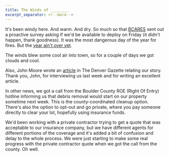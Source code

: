 ```yaml
---
title: The Winds of ________
excerpt_separator: <!--more-->
---
```


It's been windy here. And warm. And dry. So much so that [BCARES](http://bouldercountyares.org/) sent out a proactive survey asking if we'd be available to deploy on Friday (it didn't happen, thank goodness). It was the most dangerous day of the year for fires. But the [year ain't over yet](https://www.youtube.com/watch?v=SFsa62d5Ri4).

<!--more-->

The winds blew some cool air into town, so for a couple of days we got clouds and cool.

Also, John Moore wrote an [article](https://denvergazette.com/arts-entertainment/colorado-theater-family-sifts-for-meaning-in-ashes-of-marshall-fire/article_6658ecd4-c044-11ec-8394-3f8024a748ee.html) in The Denver Gazette relating our story. Thank you, John, for interviewing us last week and for writing an excellent article.

In other news, we got a call from the Boulder County ROE (Right Of Entry) hotline informing us that debris removal would start on our property sometime next week. This is the county-coordinated cleanup option. There's also the option to opt-out and go private, where you pay someone directly to clear your lot, hopefully using insurance funds.

We'd been working with a private contractor trying to get a quote that was acceptable to our insurance company, but we have different agents for different portions of the coverage and it's added a bit of confusion and delay to the whole process. We were just starting to make some real progress with the private contractor quote when we got the call from the county. Oh well.
